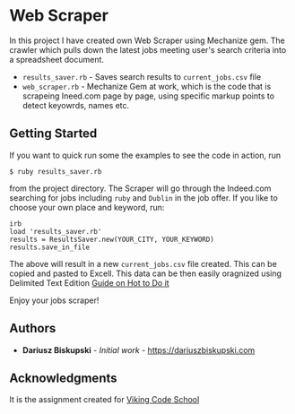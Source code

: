 #  Web Scraper

In this project I have created own  Web Scraper using Mechanize gem. The crawler which pulls down the latest jobs meeting user's search criteria into a spreadsheet document.

* `results_saver.rb` - Saves search results to `current_jobs.csv` file
* `web_scraper.rb` - Mechanize Gem at work, which is the code that is scrapeing Ineed.com page by page, using specific markup points to detect keyowrds, names etc.


## Getting Started

If you want to quick run some the examples to see the code in action, run
```
$ ruby results_saver.rb
```
from the project directory. The Scraper will go through the Indeed.com searching for jobs including `ruby` and `Dublin` in the job offer. If you like to choose your own place and keyword, run:
```
irb
load 'results_saver.rb'
results = ResultsSaver.new(YOUR_CITY, YOUR_KEYWORD)
results.save_in_file
```

The above will result in a new `current_jobs.csv` file created. This can be copied and pasted to Excell. This data can be then easily oragnized using Delimited Text Edition [Guide on Hot to Do it](http://www.informit.com/articles/article.aspx?p=2027553&seqNum=5)

Enjoy your jobs scraper!

## Authors

* **Dariusz Biskupski** - *Initial work* - https://dariuszbiskupski.com


## Acknowledgments

It is the assignment created for [Viking Code School](https://www.vikingcodeschool.com/)
